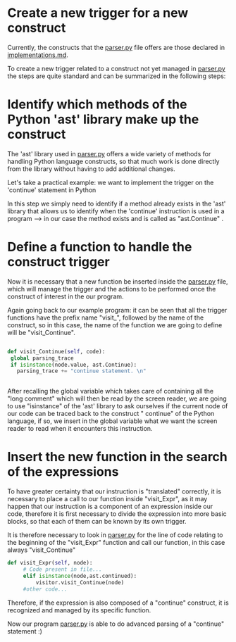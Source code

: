 # Create a new trigger for a new construct

Currently, the constructs that the [parser.py](./files/parser.py) file offers are those declared in [implementations.md](./implementations.md).

To create a new trigger related to a construct not yet managed in [parser.py](./files/parser.py) the steps are quite standard and can be summarized in the following steps:

# Identify which methods of the Python 'ast' library make up the construct
The 'ast' library used in [parser.py](./files/parser.py) offers a wide variety of methods for handling Python language constructs, so that much work is done directly from the library without having to add additional changes.

Let's take a practical example: we want to implement the trigger on the 'continue' statement in Python

In this step we simply need to identify if a method already exists in the 'ast' library that allows us to identify when the 'continue' instruction is used in a program --> in our case the method exists and is called as "ast.Continue" .

# Define a function to handle the construct trigger

Now it is necessary that a new function be inserted inside the [parser.py](./files/parser.py) file, which will manage the trigger and the actions to be performed once the construct of interest in the our program.

Again going back to our example program: it can be seen that all the trigger functions have the prefix name "visit_", followed by the name of the construct, so in this case, the name of the function we are going to define will be "visit_Continue".

   ```python
 
   def visit_Continue(self, code):
    global parsing_trace
    if isinstance(node.value, ast.Continue):
      parsing_trace += "continue statement. \n"
    
   ```
 
After recalling the global variable which takes care of containing all the "long comment" which will then be read by the screen reader, we are going to use "isinstance" of the 'ast' library to ask ourselves if the current node of our code can be traced back to the construct " continue" of the Python language, if so, we insert in the global variable what we want the screen reader to read when it encounters this instruction.

# Insert the new function in the search of the expressions

To have greater certainty that our instruction is "translated" correctly, it is necessary to place a call to our function inside "visit_Expr", as it may happen that our instruction is a component of an expression inside our code, therefore it is first necessary to divide the expression into more basic blocks, so that each of them can be known by its own trigger.

It is therefore necessary to look in [parser.py](./files/parser.py) for the line of code relating to the beginning of the "visit_Expr" function and call our function, in this case always "visit_Continue"

```python
def visit_Expr(self, node):
     # Code present in file...
     elif isinstance(node,ast.continued):
         visitor.visit_Continue(node)
     #other code...
```

Therefore, if the expression is also composed of a "continue" construct, it is recognized and managed by its specific function.

Now our program [parser.py](./files/parser.py) is able to do advanced parsing of a "continue" statement :)
